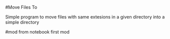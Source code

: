 #Move Files To

Simple program to move files with same extesions in a given directory into a simple directory

#mod from notebook
first mod
